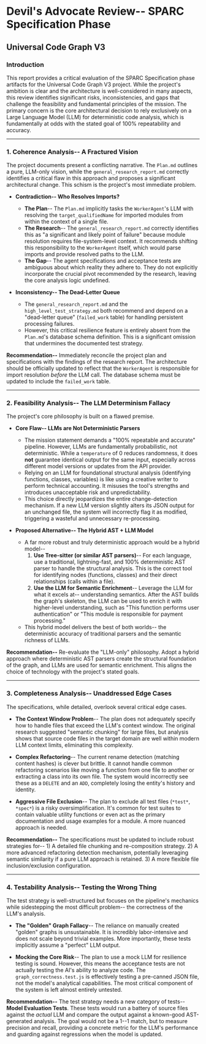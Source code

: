 # Devil's Advocate Review-- SPARC Specification Phase
## Universal Code Graph V3

### Introduction

This report provides a critical evaluation of the SPARC Specification phase artifacts for the Universal Code Graph V3 project. While the project's ambition is clear and the architecture is well-considered in many aspects, this review identifies significant risks, inconsistencies, and gaps that challenge the feasibility and fundamental principles of the mission. The primary concern is the core architectural decision to rely exclusively on a Large Language Model (LLM) for deterministic code analysis, which is fundamentally at odds with the stated goal of 100% repeatability and accuracy.

---

### 1. Coherence Analysis-- A Fractured Vision

The project documents present a conflicting narrative. The `Plan.md` outlines a pure, LLM-only vision, while the `general_research_report.md` correctly identifies a critical flaw in this approach and proposes a significant architectural change. This schism is the project's most immediate problem.

*   **Contradiction-- Who Resolves Imports?**
    *   **The Plan**-- The `Plan.md` implicitly tasks the `WorkerAgent`'s LLM with resolving the `target_qualifiedName` for imported modules from within the context of a single file.
    *   **The Research**-- The `general_research_report.md` correctly identifies this as "a significant and likely point of failure" because module resolution requires file-system-level context. It recommends shifting this responsibility to the `WorkerAgent` itself, which would parse imports and provide resolved paths to the LLM.
    *   **The Gap**-- The agent specifications and acceptance tests are ambiguous about which reality they adhere to. They do not explicitly incorporate the crucial pivot recommended by the research, leaving the core analysis logic undefined.

*   **Inconsistency-- The Dead-Letter Queue**
    *   The `general_research_report.md` and the `high_level_test_strategy.md` both recommend and depend on a "dead-letter queue" (`failed_work` table) for handling persistent processing failures.
    *   However, this critical resilience feature is entirely absent from the `Plan.md`'s database schema definition. This is a significant omission that undermines the documented test strategy.

**Recommendation--** Immediately reconcile the project plan and specifications with the findings of the research report. The architecture should be officially updated to reflect that the `WorkerAgent` is responsible for import resolution *before* the LLM call. The database schema must be updated to include the `failed_work` table.

---

### 2. Feasibility Analysis-- The LLM Determinism Fallacy

The project's core philosophy is built on a flawed premise.

*   **Core Flaw-- LLMs are Not Deterministic Parsers**
    *   The mission statement demands a "100% repeatable and accurate" pipeline. However, LLMs are fundamentally probabilistic, not deterministic. While a `temperature` of 0 reduces randomness, it does **not** guarantee identical output for the same input, especially across different model versions or updates from the API provider.
    *   Relying on an LLM for foundational structural analysis (identifying functions, classes, variables) is like using a creative writer to perform technical accounting. It misuses the tool's strengths and introduces unacceptable risk and unpredictability.
    *   This choice directly jeopardizes the entire change-detection mechanism. If a new LLM version slightly alters its JSON output for an unchanged file, the system will incorrectly flag it as modified, triggering a wasteful and unnecessary re-processing.

*   **Proposed Alternative-- The Hybrid AST + LLM Model**
    *   A far more robust and truly deterministic approach would be a hybrid model--
        1.  **Use Tree-sitter (or similar AST parsers)**-- For each language, use a traditional, lightning-fast, and 100% deterministic AST parser to handle the structural analysis. This is the correct tool for identifying nodes (functions, classes) and their direct relationships (calls within a file).
        2.  **Use the LLM for Semantic Enrichment**-- Leverage the LLM for what it excels at-- understanding semantics. After the AST builds the graph's skeleton, the LLM can be used to enrich it with higher-level understanding, such as "This function performs user authentication" or "This module is responsible for payment processing."
    *   This hybrid model delivers the best of both worlds-- the deterministic accuracy of traditional parsers and the semantic richness of LLMs.

**Recommendation--** Re-evaluate the "LLM-only" philosophy. Adopt a hybrid approach where deterministic AST parsers create the structural foundation of the graph, and LLMs are used for semantic enrichment. This aligns the choice of technology with the project's stated goals.

---

### 3. Completeness Analysis-- Unaddressed Edge Cases

The specifications, while detailed, overlook several critical edge cases.

*   **The Context Window Problem**-- The plan does not adequately specify how to handle files that exceed the LLM's context window. The original research suggested "semantic chunking" for large files, but analysis shows that source code files in the target domain are well within modern LLM context limits, eliminating this complexity.

*   **Complex Refactoring**-- The current rename detection (matching content hashes) is clever but brittle. It cannot handle common refactoring scenarios like moving a function from one file to another or extracting a class into its own file. The system would incorrectly see these as a `DELETE` and an `ADD`, completely losing the entity's history and identity.

*   **Aggressive File Exclusion**-- The plan to exclude all test files (`*test*`, `*spec*`) is a risky oversimplification. It's common for test suites to contain valuable utility functions or even act as the primary documentation and usage examples for a module. A more nuanced approach is needed.

**Recommendation--** The specifications must be updated to include robust strategies for-- 1) A detailed file chunking and re-composition strategy. 2) A more advanced refactoring detection mechanism, potentially leveraging semantic similarity if a pure LLM approach is retained. 3) A more flexible file inclusion/exclusion configuration.

---

### 4. Testability Analysis-- Testing the Wrong Thing

The test strategy is well-structured but focuses on the pipeline's mechanics while sidestepping the most difficult problem-- the correctness of the LLM's analysis.

*   **The "Golden" Graph Fallacy**-- The reliance on manually created "golden" graphs is unsustainable. It is incredibly labor-intensive and does not scale beyond trivial examples. More importantly, these tests implicitly assume a "perfect" LLM output.

*   **Mocking the Core Risk**-- The plan to use a mock LLM for resilience testing is sound. However, this means the acceptance tests are not actually testing the AI's ability to analyze code. The `graph_correctness.test.js` is effectively testing a pre-canned JSON file, not the model's analytical capabilities. The most critical component of the system is left almost entirely untested.

**Recommendation--** The test strategy needs a new category of tests-- **Model Evaluation Tests**. These tests would run a battery of source files against the *actual* LLM and compare the output against a known-good AST-generated analysis. The goal would not be a 1--1 match, but to measure precision and recall, providing a concrete metric for the LLM's performance and guarding against regressions when the model is updated.